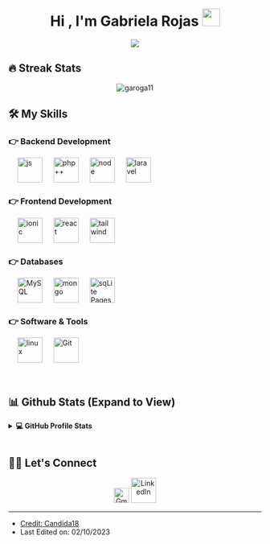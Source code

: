 
<h1 align="center">Hi , I'm Gabriela Rojas <img src="https://media.giphy.com/media/hvRJCLFzcasrR4ia7z/giphy.gif" width="35"></h1>

<p align="center">
  <a href="https://github.com/DenverCoder1/readme-typing-svg"><img src="https://readme-typing-svg.herokuapp.com?lines=Computer+Science+Student;Full+Stack+Developer;Enthusiast;Always%20learning%20new%20things&center=true&width=500&height=50"></a>
</p>


## 🔥 Streak Stats
<p align="center"><img src="https://github-readme-streak-stats.herokuapp.com/?user=garoga11&theme=algolia" alt="garoga11"  /></p>


## 🛠️ My Skills

### 👉 Backend Development

<p align="left"> 
  &emsp; 
	
<img alt="js" src="https://i.imgur.com/xHT6Ucd.png" width="50"> 
&emsp;

<img alt="php++" src="https://i.imgur.com/BDvGx0a.png" width="50">
  &emsp;

<img alt="node" src="https://i.imgur.com/ODmVmPE.png" width="50">
&emsp;

<img alt="laravel" src="https://i.imgur.com/TGsWMCt.png" width="50">
  &emsp;

### 👉 Frontend Development
<p align="left"> 
  &emsp; 
<img alt="ionic" src="https://i.imgur.com/GWaKQMg.png" width="50">
  &emsp;
  
 <img alt="react" src="https://i.imgur.com/o7NFcFS.png" width="50">
   &emsp;

<img alt="tailwind" src="https://i.imgur.com/nCVRWKy.png" width="50">
   &emsp;
</p>

### 👉 Databases
<p align="left">
  &emsp;
	
<img alt="MySQL" src="https://i.imgur.com/IJfTsJ4.png" width="50">
  &emsp;
	
<img alt="mongo" src ="https://i.imgur.com/bc69qCu.png" width="50"/>
  &emsp;
  
<img alt="sqLite Pages" src="https://i.imgur.com/DArewHg.png" width="50">
  &emsp;
 </p>


 ### 👉 Software & Tools
<p>
  &emsp;
<img alt="linux" src="https://imgur.com/gEmt67P"  width="50">
  &emsp;
<img alt="Git" src="https://i.imgur.com/gEmt67P.png"  width="50">
  &emsp;
</p>

<br/>

## 📊 Github Stats (Expand to View) 


<details> 
  <summary><b>💻 GitHub Profile Stats</b></summary>
  <br/>
  <p align="center">
    <a href="https://github.com/garoga11/github-readme-stats"><img alt="Gabriela's Github Stats" src="https://github-readme-stats.vercel.app/api?username=garoga11&show_icons=true&count_private=true&theme=algolia" height="192px"/></a>
<br/>
  &nbsp;
	  <img src="https://github-readme-stats.vercel.app/api/top-langs?username=garoga11&show_icons=true&locale=en&layout=compact&theme=algolia" alt="garoga11" height="192px"/>
  <br/>
  <b>Note:</b> Top languages is only a metric of the languages my public code consists of and doesn't reflect experience or skill level.
  </p>
</details>
<br/>

## 🙋‍♀️ Let's Connect
<p align="center">
	<a href="mailto:rojasgabriela901@gmail.com"><img src="https://i.imgur.com/LTqfkZX.png" alt="Gmail" width="30px" height="30px"/></a>
	<a href="http://www.linkedin.com/in/gabriela-rojas-643779208"><img src="https://i.imgur.com/0ZItPx1.png" alt="LinkedIn" width="50px" /</a>
</p>

<hr/>

* Credit: [Candida18](https://github.com/Candida18)
* Last Edited on: 02/10/2023











